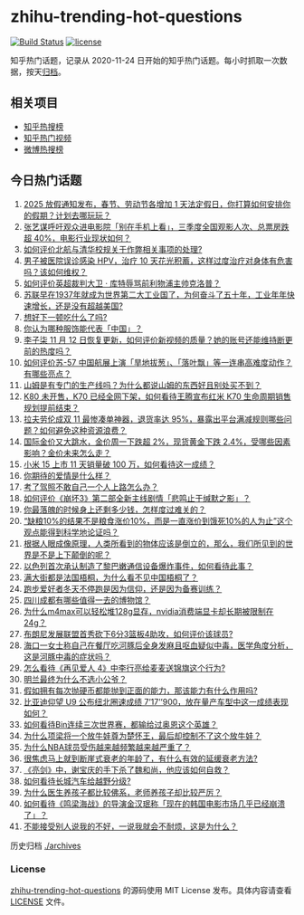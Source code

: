 # zhihu-trending-hot-questions

[![Build Status](https://github.com/justjavac/zhihu-trending-hot-questions/workflows/ci/badge.svg?branch=master)](https://github.com/justjavac/zhihu-trending-hot-questions/actions)
[![license](https://img.shields.io/github/license/justjavac/zhihu-trending-hot-questions)](https://github.com/justjavac/zhihu-trending-hot-questions/blob/master/LICENSE)

知乎热门话题，记录从 2020-11-24
日开始的知乎热门话题。每小时抓取一次数据，按天[归档](./archives)。

## 相关项目

- [知乎热搜榜](https://github.com/justjavac/zhihu-trending-top-search)
- [知乎热门视频](https://github.com/justjavac/zhihu-trending-hot-video)
- [微博热搜榜](https://github.com/justjavac/weibo-trending-hot-search)

## 今日热门话题

<!-- BEGIN -->
<!-- 最后更新时间 Wed Nov 13 2024 02:29:59 GMT+0800 (China Standard Time) -->

1. [2025 放假通知发布，春节、劳动节各增加 1 天法定假日，你打算如何安排你的假期？计划去哪玩玩？](https://www.zhihu.com/question/3964802032)
1. [张艺谋呼吁观众进电影院「别在手机上看」，三季度全国观影人次、总票房跌超 40%，电影行业现状如何？](https://www.zhihu.com/question/3951169953)
1. [如何评价北航与清华校规关于作弊相关事项的处理?](https://www.zhihu.com/question/3944112062)
1. [男子被医院误诊感染 HPV，治疗 10 天花光积蓄，这样过度治疗对身体有危害吗？该如何维权？](https://www.zhihu.com/question/3945967508)
1. [如何评价英超裁判大卫 · 库特辱骂前利物浦主帅克洛普？](https://www.zhihu.com/question/3942623289)
1. [苏联早在1937年就成为世界第二大工业国了，为何奋斗了五十年，工业年年快速增长，还是没有超越美国?](https://www.zhihu.com/question/3880732661)
1. [想好下一顿吃什么了吗?](https://www.zhihu.com/question/3899844231)
1. [你认为哪种服饰能代表「中国」？](https://www.zhihu.com/question/1810601004)
1. [李子柒 11 月 12 日恢复更新，如何评价新视频的质量？她的账号还能维持断更前的热度吗？](https://www.zhihu.com/question/3963003265)
1. [如何评价苏-57 中国航展上演「旱地拔葱」、「落叶飘」等一连串高难度动作？有哪些亮点？](https://www.zhihu.com/question/3948555618)
1. [山姆是有专门的生产线吗？为什么都说山姆的东西好且别处买不到？](https://www.zhihu.com/question/652678981)
1. [K80 未开售，K70 已经全网下架，如何看待王腾宣布红米 K70 生命周期销售规划提前结束？](https://www.zhihu.com/question/3878634985)
1. [拉夫劳伦成双 11 最惨凑单神器，退货率达 95%，暴露出平台满减规则哪些问题？如何避免这种资源浪费？](https://www.zhihu.com/question/3825035540)
1. [国际金价又大跳水，金价周一下跌超 2%，现货黄金下跌 2.4%，受哪些因素影响？金价未来怎么走？](https://www.zhihu.com/question/3930276125)
1. [小米 15 上市 11 天销量破 100 万，如何看待这一成绩？](https://www.zhihu.com/question/3854614038)
1. [你期待的爱情是什么样？](https://www.zhihu.com/question/3849520063)
1. [考了驾照不敢自己一个人上路怎么办？](https://www.zhihu.com/question/3850475615)
1. [如何评价《崩坏3》第二部全新主线剧情「悲鸣止于缄默之影」？](https://www.zhihu.com/question/3899141121)
1. [你最落魄的时候身上还剩多少钱，怎样度过难关的？](https://www.zhihu.com/question/3887188823)
1. [“缺粮10%的结果不是粮食涨价10%，而是一直涨价到饿死10%的人为止”这个观点能得到科学地论证吗？](https://www.zhihu.com/question/616291306)
1. [根据人眼成像原理，人类所看到的物体应该是倒立的，那么，我们所见到的世界是不是上下颠倒的呢？](https://www.zhihu.com/question/29791947)
1. [以色列首次承认制造了黎巴嫩通信设备爆炸事件，如何看待此事？](https://www.zhihu.com/question/3841796795)
1. [满大街都是法国梧桐，为什么看不见中国梧桐了？](https://www.zhihu.com/question/3237464007)
1. [跑步爱好者冬天不停跑是因为信仰，还是因为备赛训练？](https://www.zhihu.com/question/2817334453)
1. [四川成都有哪些值得一去的博物馆？](https://www.zhihu.com/question/270529364)
1. [为什么m4max可以轻松堆128g显存，nvidia消费端显卡却长期被限制在24g？](https://www.zhihu.com/question/3829296269)
1. [布朗尼发展联盟首秀砍下6分3篮板4助攻，如何评价该球员?](https://www.zhihu.com/question/3750802465)
1. [海口一女士称自己在餐厅吃河豚后全身发麻且呕血疑似中毒，医学角度分析，这是河豚中毒的症状吗？](https://www.zhihu.com/question/3760769226)
1. [怎么看待《再见爱人 4》中李行亮给麦麦送锦旗这个行为?](https://www.zhihu.com/question/3458263968)
1. [明兰最终为什么不选小公爷？](https://www.zhihu.com/question/309598791)
1. [假如拥有每次抛硬币都能抛到正面的能力，那该能力有什么作用吗?](https://www.zhihu.com/question/3070185001)
1. [比亚迪仰望 U9 公布纽北圈速成绩 7’17’’900，放在量产车型中这一成绩表现如何？](https://www.zhihu.com/question/3933053945)
1. [如何看待Bin连续三次世界赛，都输给过奥恩这个英雄？](https://www.zhihu.com/question/2986631189)
1. [为什么项梁将一个放牛娃尊为楚怀王，最后却控制不了这个放牛娃？](https://www.zhihu.com/question/387829938)
1. [为什么NBA球员受伤越来越频繁越来越严重了？](https://www.zhihu.com/question/266281416)
1. [很焦虑马上就到断崖式衰老的年龄了，有什么有效的延缓衰老方法?](https://www.zhihu.com/question/928406850)
1. [《亮剑》中，谢宝庆的手下杀了魏和尚，他应该如何自救？](https://www.zhihu.com/question/510009620)
1. [如何看待长城汽车给越野分级?](https://www.zhihu.com/question/1790151831)
1. [为什么医生养孩子都比较佛系，老师养孩子却比较严厉？](https://www.zhihu.com/question/2382727840)
1. [如何看待《鸣梁海战》的导演金汉珉称「现在的韩国电影市场几乎已经崩溃了」？](https://www.zhihu.com/question/3791542766)
1. [不能接受别人说我的不好，一说我就会不耐烦，这是为什么？](https://www.zhihu.com/question/3795183133)

<!-- END -->

历史归档 [./archives](./archives)

### License

[zhihu-trending-hot-questions](https://github.com/justjavac/zhihu-trending-hot-questions)
的源码使用 MIT License 发布。具体内容请查看 [LICENSE](./LICENSE) 文件。
